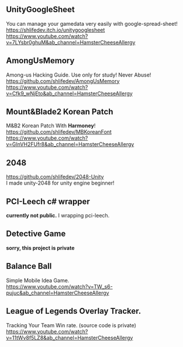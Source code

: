  


## UnityGoogleSheet
You can manage your gamedata very easily with google-spread-sheet!  
https://shlifedev.itch.io/unitygooglesheet  
https://www.youtube.com/watch?v=7LYsbr0ghuM&ab_channel=HamsterCheeseAllergy

## AmongUsMemory
Among-us Hacking Guide. Use only for study! Never Abuse!  
https://github.com/shlifedev/AmongUsMemory  
https://www.youtube.com/watch?v=Cfk9_wNjEto&ab_channel=HamsterCheeseAllergy

## Mount&Blade2 Korean Patch
M&B2 Korean Patch With **Harmoney**!  
https://github.com/shlifedev/MBKoreanFont  
https://www.youtube.com/watch?v=GInVH2FUfr8&ab_channel=HamsterCheeseAllergy

## 2048
https://github.com/shlifedev/2048-Unity  
I made unity-2048 for unity engine beginner!

## PCI-Leech c# wrapper
**currently not public.**
I wrapping pci-leech.

## Detective Game
**sorry, this project is private**

## Balance Ball
Simple Mobile Idea Game.  
https://www.youtube.com/watch?v=TW_s6-pujuc&ab_channel=HamsterCheeseAllergy

## League of Legends Overlay Tracker.
Tracking Your Team Win rate. (source code is private)
https://www.youtube.com/watch?v=11tWv8f5LZ8&ab_channel=HamsterCheeseAllergy

